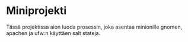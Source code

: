 # Miniprojekti
Tässä projektissa aion luoda prosessin, joka asentaa minionille gnomen, apachen ja ufw:n käyttäen salt stateja.
